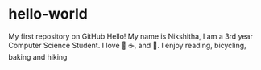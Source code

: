 # hello-world
My first repository on GitHub
Hello! My name is Nikshitha, I am a 3rd year Computer Science Student. I love :pizza: :coffee:, and :dancer:.
I enjoy reading, bicycling, baking and hiking
